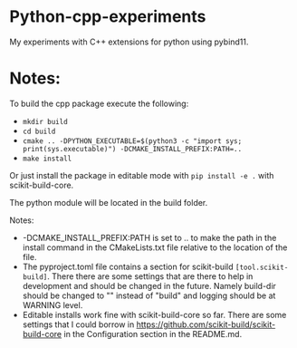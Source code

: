 # Python-cpp-experiments
My experiments with C++ extensions for python using pybind11.

# Notes:
To build the cpp package execute the following:
- `mkdir build`
- `cd build` 
- `cmake .. -DPYTHON_EXECUTABLE=$(python3 -c "import sys; print(sys.executable)") -DCMAKE_INSTALL_PREFIX:PATH=..`
- `make install`

Or just install the package in editable mode with `pip install -e .` with scikit-build-core.

The python module will be located in the build folder.

Notes:
- -DCMAKE_INSTALL_PREFIX:PATH is set to .. to make the path in the install command in
the CMakeLists.txt file relative to the location of the file.
- The pyproject.toml file contains a section for scikit-build `[tool.scikit-build]`. There 
there are some settings that are there to help in development and should be changed in the future.
Namely build-dir should be changed to "" instead of "build" and logging should be at WARNING level.
- Editable installs work fine with scikit-build-core so far. There are some settings that I could borrow in
https://github.com/scikit-build/scikit-build-core in the Configuration section in the README.md.

